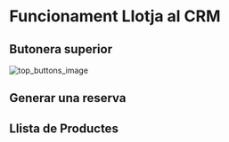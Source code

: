 # Funcionament Llotja al CRM

## Butonera superior

![top_buttons_image]

<SqlViewer file="clients/puignau\CRM\llotja_crm\vPers_Gestio_Articles_Reserva_Actius.sql"/>

## Generar una reserva

<SqlViewer file="clients/puignau\CRM\llotja_crm\pPers_Gestio_Articles_Reserva_IU.sql"/>

## Llista de Productes

<SqlViewer file="clients/puignau\CRM\llotja_crm\vPers_Gestio_Articles_Reserva_PrePedidoAvui_Empresa.sql"/>

[top_buttons_image]: /nowtech-docs/clients/puignau/CRM/llotja_crm/top_buttons_image.png
